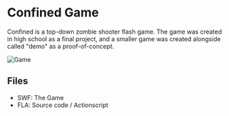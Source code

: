 # Confined Game

Confined is a top-down zombie shooter flash game. The game was created in high school as a final project, and a smaller game was created alongside called "demo" as a proof-of-concept.

![Game](https://raw.github.com/hazzelnut/Confined-Game/master/game.png)

## Files
* SWF: The Game
* FLA: Source code / Actionscript
	